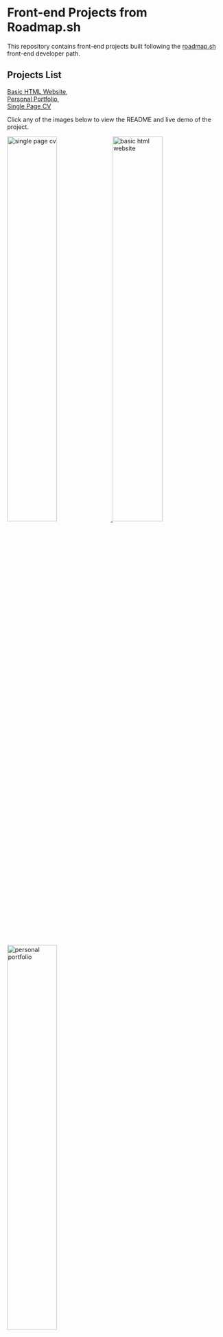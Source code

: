 # Front-end Projects from Roadmap.sh

This repository contains front-end projects built following the [roadmap.sh](https://roadmap.sh/) front-end developer path.

## Projects List

[Basic HTML Website](https://roadmap.sh/projects/basic-html-website),  
[Personal Portfolio](https://roadmap.sh/projects/portfolio-website),  
[Single Page CV](https://roadmap.sh/projects/single-page-cv)

Click any of the images below to view the README and live demo of the project.

<p align="left">
  <a href='Frontend Projects/01-single-page-cv/'>
    <img width="48%" src="assets/single-page-cv.png" alt="single page cv" />
  </a>
  <a href='Frontend Projects/02-basic-html-website/'>
    <img width="48%" src="assets/basic-html-website.png" alt="basic html website" />
  </a>
</p>

<p align="left">
  <a href='Frontend Projects/03-personal-portfolio/'>
    <img width="48%" src="assets/personal-portfolio.png" alt="personal portfolio" />
  </a>
</p>

